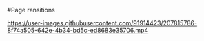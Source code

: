 #Page ransitions

https://user-images.githubusercontent.com/91914423/207815786-8f74a505-642e-4b34-bd5c-ed8683e35706.mp4

